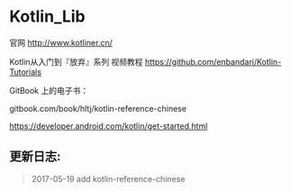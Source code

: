# Kotlin_Lib  

官网
 http://www.kotliner.cn/

Kotlin从入门到『放弃』系列 视频教程
 https://github.com/enbandari/Kotlin-Tutorials
 
GitBook 上的电子书：

 gitbook.com/book/hltj/kotlin-reference-chinese
 
 https://developer.android.com/kotlin/get-started.html

## 更新日志: ##


> 2017-05-19  add kotlin-reference-chinese 
